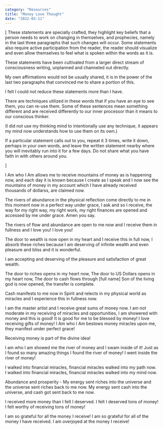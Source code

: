 ```yaml
---
category: "Resources" 
title: "Money Love Thought"
date: "2022-03-11"
---
```


[ These statements are specially crafted, 
they highlight key beliefs that a person needs to work on changing in themselves, 
and prophecies, namely in the last three paragraphs that such changes will occur.
Some statements also require active participation from the reader, the reader should visualize and even allow themselves to feel what is spoken within the words as it is. 

These statements have been cultivated from a larger direct stream of consciousness writing, unplanned and channeled out directly. 

My own affirmations would not be usually shared, 
it is in the power of the last two paragraphs that convinced me to share a portion of this.

I felt I could not reduce these statements more than I have. 

There are techniques utilized in these words that if you have an eye to see them, you can re-use them.
Some of these sentences mean something different and are received differently to our inner processor than it means to our conscious thinker. 

(I did not use my thinking mind to intentionally use any technique, it appears my mind now understands how to use them on its own.)

If a particular statement calls out to you, repeat it 3 times, write it down, perhaps in your own words, and leave the written statement nearby where you will inevitably run into it for a few days. Do not share what you have faith in with others around you. 
 
]

I Am who I Am allows me to receive mountains of money as is happening now, and each 
day it is known because I create as I speak and I now see the mountains of money in my 
account which I have already received thousands of dollarss, are claimed now. 

The rivers of abundance in the physical reflection come directly to me in this moment
now in a perfect way under grace, 
I ask and so I receive, 
the way for my right way, my right work, my right finances are opened and accessed by 
me under grace. 
Amen you say. 

The rivers of flow and abundance are open to me now and I receive them in fullness and I love you! I love you! 

The door to wealth is now open in my heart and I receive this in full now, 
I absorb these riches because I am deserving of infinite wealth and 
even pleasure and bliss and it is wonderful. 

I am accepting and deserving of the pleasure and satisfaction of great wealth.

The door to riches opens in my heart now, 
The door to US Dollars opens in my heart now, 
The door to cash flows through [full name] Son of the living god is now opened,
the transfer is complete. 

Cash manifests to me now in Spirit and relects in my physical world as miracles 
and I experience this in fullness now.  

I am the master artist and I receive great sums of money now. 
I am not moderate in my receiving of miracles and opportunities, 
I am showered with money and this is good! 
It is good for me to be blessed by money! 
I love receiving gifts of money! 
I Am who I Am bestows money miracles upon me, they manifest under perfect grace! 

Receiving money is part of the divine idea! 

I am who I am showed me the river of money and I swam inside of it! 
Just as I found so many amazing things I found the river of money! 
I went inside the river of money!

I walked into financial miracles, financial miracles walked into my path now.  
I walked into financial miracles, financial miracles walked into my mind now. 

Abundance and prosperity - 
My energy sent riches into the universe and the universe sent riches back to me now. 
My energy sent cash into the universe, and cash got sent back to me now. 

I received more money than I felt I deserved. 
I felt I deserved tons of money! 
I felt worthy of receiving tons of money! 

I am so grateful for all the money I receive! 
I am so grateful for all of the money I have received.
I am overjoyed at the money I receive! 

